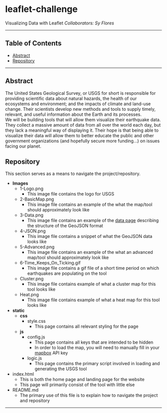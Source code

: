 # leaflet-challenge
Visualizing Data with Leaflet
*Collaborators: Sy Flores*

---
## **Table of Contents**
- [Abstract](#abstract)
- [Repository](#repository)

---

## Abstract
The United States Geological Survey, or USGS for short is responsible for providing scientific data about natural hazards, the health of our ecosystems and environment; and the impacts of climate and land-use change. Their scientists develop new methods and tools to supply timely, relevant, and useful information about the Earth and its processes.  
We will be building tools that will allow them visualize their earthquake data. They collect a massive amount of data from all over the world each day, but they lack a meaningful way of displaying it. Their hope is that being able to visualize their data will allow them to better educate the public and other government organizations (and hopefully secure more funding...) on issues facing our planet.

## Repository
This section serves as a means to navigate the project/repository.

- **Images**
    - 1-Logo.png
        - This image file contains the logo for USGS
    - 2-BasicMap.png
        - This image file contains an example of the what the map/tool should approximately look like
    - 3-Data.png
        - This image file contains an example of the [data page](https://earthquake.usgs.gov/earthquakes/feed/v1.0/geojson.php) describing the structure of the GeoJSON format
    - 4-JSON.png
        - This image file contains a snippet of what the GeoJSON data looks like
    - 5-Advanced.png
        - This image file contains an example of the what an advanced map/tool should approximately look like
    - 6-Time_Keeps_On_Ticking.gif
        - This image file contains a gif file of a short time period on which earthquakes are populating on the tool
    - Cluster.png
        - This image file contains example of what a cluster map for this tool looks like
    - Heat.png
        - This image file contains example of what a heat map for this tool looks like
- **static**
    - **css**
        - style.css
            - This page contains all relevant styling for the page
    - **js**
        - config.js
            - This page contains all keys that are intended to be hidden
            - In order to load the map, you will need to manually fill in your [mapbox](https://www.mapbox.com/) API key
        - logic.js
            - This page contains the primary script involved in loading and generating the USGS tool
- index.html
    - This is both the home page and landing page for the website
    - This page will primarily consist of the tool with little else
- README.md
    - The primary use of this file is to explain how to navigate the project and repository

---